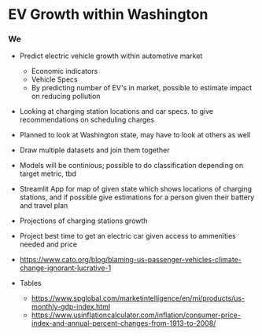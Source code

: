 # EV Growth within Washington

### We

















- Predict electric vehicle growth within automotive market
    - Economic indicators
    - Vehicle Specs
    - By predicting number of EV's in market, possible to estimate impact on reducing pollution
- Looking at charging station locations and car specs. to give recommendations on scheduling charges
- Planned to look at Washington state, may have to look at others as well
- Draw multiple datasets and join them together
- Models will be continious; possible to do classification depending on target metric, tbd
- Streamlit App for map of given state which shows locations of charging stations, and if possible give estimations for a person given their battery and travel plan
- Projections of charging stations growth
- Project best time to get an electric car given access to ammenities needed and price

- https://www.cato.org/blog/blaming-us-passenger-vehicles-climate-change-ignorant-lucrative-1

- Tables
    - https://www.spglobal.com/marketintelligence/en/mi/products/us-monthly-gdp-index.html
    - https://www.usinflationcalculator.com/inflation/consumer-price-index-and-annual-percent-changes-from-1913-to-2008/
